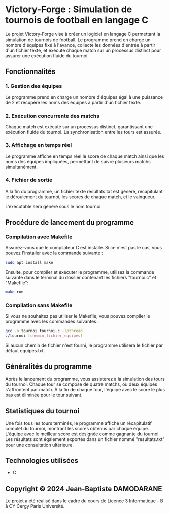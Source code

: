 # Victory-Forge : Simulation de tournois de football en langage C

Le projet Victory-Forge vise à créer un logiciel en langage C permettant la simulation de tournois de football. Le programme prend en charge un nombre d'équipes fixé à l'avance, collecte les données d'entrée à partir d'un fichier texte, et exécute chaque match sur un processus distinct pour assurer une exécution fluide du tournoi.


## Fonctionnalités

### 1. Gestion des équipes

Le programme prend en charge un nombre d'équipes égal à une puissance de 2 et récupère les noms des équipes à partir d'un fichier texte.

### 2. Exécution concurrente des matchs 

Chaque match est exécuté sur un processus distinct, garantissant une exécution fluide du tournoi. La synchronisation entre les tours est assurée.

### 3. Affichage en temps réel 

Le programme affiche en temps réel le score de chaque match ainsi que les noms des équipes impliquées, permettant de suivre plusieurs matchs simultanément.

### 4. Fichier de sortie

À la fin du programme, un fichier texte resultats.txt est généré, récapitulant le déroulement du tournoi, les scores de chaque match, et le vainqueur.



L'exécutable sera généré sous le nom tournoi.

## Procédure de lancement du programme

### Compilation avec Makefile

Assurez-vous que le compilateur C est installé. Si ce n'est pas le cas, vous pouvez l'installer avec la commande suivante :

```bash
sudo apt install make
```

Ensuite, pour compiler et exécuter le programme, utilisez la commande suivante dans le terminal du dossier contenant les fichiers "tournoi.c" et "Makefile":

```bash
make run
```

### Compilation sans Makefile

Si vous ne souhaitez pas utiliser le Makefile, vous pouvez compiler le programme avec les commandes suivantes :

```bash
gcc -o tournoi tournoi.c -lpthread
./tournoi [chemin_fichier_equipes]
```

Si aucun chemin de fichier n'est fourni, le programme utilisera le fichier par défaut equipes.txt.

## Généralités du programme

Après le lancement du programme, vous assisterez à la simulation des tours du tournoi. Chaque tour se compose de quatre matchs, où deux équipes s'affrontent par match. À la fin de chaque tour, l'équipe avec le score le plus bas est éliminée pour le tour suivant.

## Statistiques du tournoi

Une fois tous les tours terminés, le programme affiche un récapitulatif complet du tournoi, montrant les scores obtenus par chaque équipe. L'équipe avec le meilleur score est désignée comme gagnante du tournoi. Les résultats sont également exportés dans un fichier nommé "resultats.txt" pour une consultation ultérieure.



## Technologies utilisées

- C

## Copyright © 2024 Jean-Baptiste DAMODARANE

Le projet a été réalisé dans le cadre du cours de Licence 3 Informatique - B à CY Cergy Paris Université.
